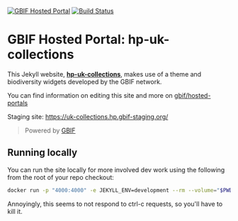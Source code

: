 [![GBIF Hosted Portal](https://docs.gbif.org/style/gbif-hosted-portal.svg)](https://github.com/gbif/hosted-portals)
[![Build Status](https://builds.gbif.org/job/hp-uk-collections/badge/icon)](https://builds.gbif.org/job/hp-uk-collections/lastBuild/console)
<!-- License badge example: [![CC BY-SA 4.0](https://img.shields.io/badge/License-CC%20BY%2D-SA%204.0-lightgrey.svg)](https://creativecommons.org/licenses/by-sa/4.0/) -->

# GBIF Hosted Portal: hp-uk-collections

This Jekyll website, **[hp-uk-collections](https://uk-collections.hp.gbif.org/)**, makes use of a theme and biodiversity widgets developed by the GBIF network.

You can find information on editing this site and more on [gbif/hosted-portals](https://github.com/gbif/hosted-portals)

Staging site: https://uk-collections.hp.gbif-staging.org/ 

> Powered by [GBIF](https://www.gbif.org/)

## Running locally

You can run the site locally for more involved dev work using the following from the root of your repo checkout:

```bash
docker run -p "4000:4000" -e JEKYLL_ENV=development --rm --volume="$PWD:/srv/jekyll" docker.gbif.org/fast-jekyll:4.1.0 jekyll serve --port 4000 --host 0.0.0.0
```

Annoyingly, this seems to not respond to ctrl-c requests, so you'll have to kill it.


